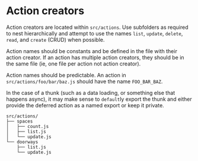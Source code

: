 # Action creators 

Action creators are located within `src/actions`. Use subfolders as required to nest hierarchically and
attempt to use the names `list`, `update`, `delete`, `read`, and `create` (CRUD) when possible.

Action names should be constants and be defined in the file with their action creator. If an action
has multiple action creators, they should be in the same file (ie, one file per action not action
creator).

Action names should be predictable. An action in `src/actions/foo/bar/baz.js` should have the name
`FOO_BAR_BAZ`.

In the case of a thunk (such as a data loading, or something else that happens async), it may make
sense to `default`ly export the thunk and either provide the deferred action as a named export or
keep it private.

```
src/actions/
├── spaces
│   ├── count.js
│   ├── list.js
│   └── update.js
└── doorways
    ├── list.js
    └── update.js
```
